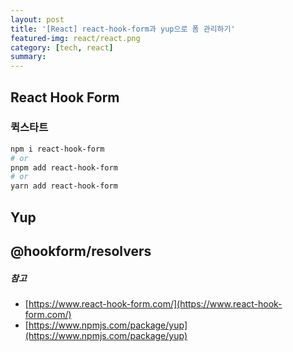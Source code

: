 ```yaml
---
layout: post
title: '[React] react-hook-form과 yup으로 폼 관리하기'
featured-img: react/react.png
category: [tech, react]
summary:
---
```


## React Hook Form

### 퀵스타트

```bash
npm i react-hook-form
# or
pnpm add react-hook-form
# or
yarn add react-hook-form
```

## Yup

## @hookform/resolvers

##### 참고
- [https://www.react-hook-form.com/](https://www.react-hook-form.com/)
- [https://www.npmjs.com/package/yup](https://www.npmjs.com/package/yup)
